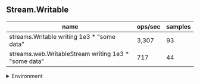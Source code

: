 ## Stream.Writable

|name|ops/sec|samples|
|-|-|-|
|streams.Writable writing 1e3 * "some data"|3,307|93|
|streams.web.WritableStream writing 1e3 * "some data"|717|44|


<details>
<summary>Environment</summary>

* __Machine:__ linux x64 | 2 vCPUs | 6.8GB Mem
* __Run:__ Tue Oct 10 2023 21:51:16 GMT+0000 (Coordinated Universal Time)
</details>

<!--
{"environment":{"platform":"linux","arch":"x64","cpus":2,"totalMemory":6.759754180908203},"benchmarks":"[{\"timeStamp\":1696974671085,\"currentTarget\":{\"0\":{\"name\":\"streams.Writable writing 1e3 * \\\"some data\\\"\",\"options\":{\"async\":false,\"defer\":false,\"delay\":0.005,\"initCount\":1,\"maxTime\":5,\"minSamples\":5,\"minTime\":0.05},\"async\":false,\"defer\":false,\"delay\":0.005,\"initCount\":1,\"maxTime\":5,\"minSamples\":5,\"minTime\":0.05,\"id\":1,\"stats\":{\"moe\":0.000001949363324852393,\"rme\":0.6447202336343895,\"sem\":9.945731249246903e-7,\"deviation\":0.00000959131587304313,\"mean\":0.0003023580187430329,\"sample\":[0.0003135900121212121,0.0003039438121212121,0.0003055444424242424,0.00030385350303030305,0.00030548686666666665,0.00030399108484848483,0.0003430591987951807,0.0003047152710843373,0.0003033544036144578,0.0003042122095808383,0.00029960076047904195,0.0002979573035714286,0.00029789421428571427,0.000298471,0.0002986216011904762,0.00031311288095238097,0.00032434519047619046,0.00033149588690476194,0.00029969244642857147,0.00029769480357142857,0.0003060889702380952,0.0002970989940828402,0.00029672679881656805,0.0002965587455621302,0.0002991960650887574,0.0002979587692307692,0.0002973741479289941,0.00030666481065088757,0.0003293124792899408,0.0003257230769230769,0.00030330914201183435,0.000298586,0.00029899842603550296,0.0003006008165680473,0.00030437957396449705,0.000306237,0.0003020724378698225,0.0003016073431952663,0.0003038736449704142,0.00031387911834319525,0.0003520867692307692,0.0002977546213017752,0.00029967476923076924,0.00029757473372781065,0.00029802385798816567,0.00029887653254437866,0.0002976321360946746,0.0002963954319526627,0.00030044874556213013,0.00030051383431952663,0.0002981652781065089,0.00029798894674556216,0.00029832149112426034,0.0003006250769230769,0.0003002380946745562,0.0002998759526627219,0.0003023600118343195,0.0002996919289940828,0.00030991278698224854,0.0002993292011834319,0.00030037181656804735,0.0002991303846153846,0.00029938364497041417,0.0002981682426035503,0.0003000913431952663,0.0002994147869822485,0.00029889387573964497,0.0003007447928994083,0.000301862550295858,0.000298464875739645,0.0002987737573964497,0.0002995234674556213,0.0002992737633136095,0.0002994832307692308,0.000296019875739645,0.00029618496449704143,0.0002967542071005917,0.00029708794082840235,0.00029753705325443787,0.0002966760946745562,0.00030176492307692305,0.0002960186923076923,0.00029729740828402364,0.00029612342603550296,0.0002968897100591716,0.0002970453313609467,0.0002974139704142012,0.00029616860588235294,0.00029636096470588236,0.00029644567058823533,0.00029729215294117643,0.0002966127294117647,0.00029764803529411764],\"variance\":9.199334017648912e-11},\"times\":{\"cycle\":0.05140086318631559,\"elapsed\":5.461,\"period\":0.0003023580187430329,\"timeStamp\":1696974665624},\"running\":false,\"count\":170,\"cycles\":5,\"hz\":3307.337454310669},\"1\":{\"name\":\"streams.web.WritableStream writing 1e3 * \\\"some data\\\"\",\"options\":{\"async\":false,\"defer\":false,\"delay\":0.005,\"initCount\":1,\"maxTime\":5,\"minSamples\":5,\"minTime\":0.05},\"async\":false,\"defer\":false,\"delay\":0.005,\"initCount\":1,\"maxTime\":5,\"minSamples\":5,\"minTime\":0.05,\"id\":2,\"stats\":{\"moe\":0.0002522325475346295,\"rme\":18.075564017622856,\"sem\":0.00012869007527277016,\"deviation\":0.000853633387844744,\"mean\":0.0013954338978784519,\"sample\":[0.0018993420975609756,0.001198865784090909,0.0010738005113636363,0.0011561322727272729,0.001108757784090909,0.0010268180681818181,0.0009864902613636363,0.001483603625,0.0031816100795454545,0.0012768804431818183,0.0009694320795454545,0.0009933119431818182,0.0009934619431818182,0.0010185020568181818,0.0010203282045454546,0.0010074132727272726,0.0010314726704545455,0.0011225636477272727,0.000990409625,0.0009987995113636364,0.000999904068181818,0.0010114326363636365,0.0010363500113636363,0.0010314351704545455,0.0010335624772727272,0.0009994029431818182,0.0012028510681818183,0.0009580069318181818,0.0010483115340909092,0.0010316544999999999,0.0009988245113636363,0.0010018256931818182,0.0012643359659090909,0.0010823631136363636,0.0010595185000000001,0.0009806345,0.0012735292727272729,0.0010272180681818181,0.0012624813977272728,0.0017634595795454546,0.004086289045454545,0.004340234420454545,0.003944517852272727,0.0024229523636363636],\"variance\":7.28689960843295e-7},\"times\":{\"cycle\":0.12279818301330377,\"elapsed\":5.677,\"period\":0.0013954338978784519,\"timeStamp\":1696974671099},\"running\":false,\"count\":88,\"cycles\":4,\"hz\":716.6229812249438},\"options\":{},\"events\":{\"start\":[null],\"cycle\":[null,null],\"complete\":[null,null]},\"length\":2,\"running\":false},\"type\":\"cycle\",\"target\":{\"name\":\"streams.Writable writing 1e3 * \\\"some data\\\"\",\"options\":{\"async\":false,\"defer\":false,\"delay\":0.005,\"initCount\":1,\"maxTime\":5,\"minSamples\":5,\"minTime\":0.05},\"async\":false,\"defer\":false,\"delay\":0.005,\"initCount\":1,\"maxTime\":5,\"minSamples\":5,\"minTime\":0.05,\"id\":1,\"stats\":{\"moe\":0.000001949363324852393,\"rme\":0.6447202336343895,\"sem\":9.945731249246903e-7,\"deviation\":0.00000959131587304313,\"mean\":0.0003023580187430329,\"sample\":[0.0003135900121212121,0.0003039438121212121,0.0003055444424242424,0.00030385350303030305,0.00030548686666666665,0.00030399108484848483,0.0003430591987951807,0.0003047152710843373,0.0003033544036144578,0.0003042122095808383,0.00029960076047904195,0.0002979573035714286,0.00029789421428571427,0.000298471,0.0002986216011904762,0.00031311288095238097,0.00032434519047619046,0.00033149588690476194,0.00029969244642857147,0.00029769480357142857,0.0003060889702380952,0.0002970989940828402,0.00029672679881656805,0.0002965587455621302,0.0002991960650887574,0.0002979587692307692,0.0002973741479289941,0.00030666481065088757,0.0003293124792899408,0.0003257230769230769,0.00030330914201183435,0.000298586,0.00029899842603550296,0.0003006008165680473,0.00030437957396449705,0.000306237,0.0003020724378698225,0.0003016073431952663,0.0003038736449704142,0.00031387911834319525,0.0003520867692307692,0.0002977546213017752,0.00029967476923076924,0.00029757473372781065,0.00029802385798816567,0.00029887653254437866,0.0002976321360946746,0.0002963954319526627,0.00030044874556213013,0.00030051383431952663,0.0002981652781065089,0.00029798894674556216,0.00029832149112426034,0.0003006250769230769,0.0003002380946745562,0.0002998759526627219,0.0003023600118343195,0.0002996919289940828,0.00030991278698224854,0.0002993292011834319,0.00030037181656804735,0.0002991303846153846,0.00029938364497041417,0.0002981682426035503,0.0003000913431952663,0.0002994147869822485,0.00029889387573964497,0.0003007447928994083,0.000301862550295858,0.000298464875739645,0.0002987737573964497,0.0002995234674556213,0.0002992737633136095,0.0002994832307692308,0.000296019875739645,0.00029618496449704143,0.0002967542071005917,0.00029708794082840235,0.00029753705325443787,0.0002966760946745562,0.00030176492307692305,0.0002960186923076923,0.00029729740828402364,0.00029612342603550296,0.0002968897100591716,0.0002970453313609467,0.0002974139704142012,0.00029616860588235294,0.00029636096470588236,0.00029644567058823533,0.00029729215294117643,0.0002966127294117647,0.00029764803529411764],\"variance\":9.199334017648912e-11},\"times\":{\"cycle\":0.05140086318631559,\"elapsed\":5.461,\"period\":0.0003023580187430329,\"timeStamp\":1696974665624},\"running\":false,\"count\":170,\"cycles\":5,\"hz\":3307.337454310669},\"aborted\":false},{\"timeStamp\":1696974676776,\"currentTarget\":{\"0\":{\"name\":\"streams.Writable writing 1e3 * \\\"some data\\\"\",\"options\":{\"async\":false,\"defer\":false,\"delay\":0.005,\"initCount\":1,\"maxTime\":5,\"minSamples\":5,\"minTime\":0.05},\"async\":false,\"defer\":false,\"delay\":0.005,\"initCount\":1,\"maxTime\":5,\"minSamples\":5,\"minTime\":0.05,\"id\":1,\"stats\":{\"moe\":0.000001949363324852393,\"rme\":0.6447202336343895,\"sem\":9.945731249246903e-7,\"deviation\":0.00000959131587304313,\"mean\":0.0003023580187430329,\"sample\":[0.0003135900121212121,0.0003039438121212121,0.0003055444424242424,0.00030385350303030305,0.00030548686666666665,0.00030399108484848483,0.0003430591987951807,0.0003047152710843373,0.0003033544036144578,0.0003042122095808383,0.00029960076047904195,0.0002979573035714286,0.00029789421428571427,0.000298471,0.0002986216011904762,0.00031311288095238097,0.00032434519047619046,0.00033149588690476194,0.00029969244642857147,0.00029769480357142857,0.0003060889702380952,0.0002970989940828402,0.00029672679881656805,0.0002965587455621302,0.0002991960650887574,0.0002979587692307692,0.0002973741479289941,0.00030666481065088757,0.0003293124792899408,0.0003257230769230769,0.00030330914201183435,0.000298586,0.00029899842603550296,0.0003006008165680473,0.00030437957396449705,0.000306237,0.0003020724378698225,0.0003016073431952663,0.0003038736449704142,0.00031387911834319525,0.0003520867692307692,0.0002977546213017752,0.00029967476923076924,0.00029757473372781065,0.00029802385798816567,0.00029887653254437866,0.0002976321360946746,0.0002963954319526627,0.00030044874556213013,0.00030051383431952663,0.0002981652781065089,0.00029798894674556216,0.00029832149112426034,0.0003006250769230769,0.0003002380946745562,0.0002998759526627219,0.0003023600118343195,0.0002996919289940828,0.00030991278698224854,0.0002993292011834319,0.00030037181656804735,0.0002991303846153846,0.00029938364497041417,0.0002981682426035503,0.0003000913431952663,0.0002994147869822485,0.00029889387573964497,0.0003007447928994083,0.000301862550295858,0.000298464875739645,0.0002987737573964497,0.0002995234674556213,0.0002992737633136095,0.0002994832307692308,0.000296019875739645,0.00029618496449704143,0.0002967542071005917,0.00029708794082840235,0.00029753705325443787,0.0002966760946745562,0.00030176492307692305,0.0002960186923076923,0.00029729740828402364,0.00029612342603550296,0.0002968897100591716,0.0002970453313609467,0.0002974139704142012,0.00029616860588235294,0.00029636096470588236,0.00029644567058823533,0.00029729215294117643,0.0002966127294117647,0.00029764803529411764],\"variance\":9.199334017648912e-11},\"times\":{\"cycle\":0.05140086318631559,\"elapsed\":5.461,\"period\":0.0003023580187430329,\"timeStamp\":1696974665624},\"running\":false,\"count\":170,\"cycles\":5,\"hz\":3307.337454310669},\"1\":{\"name\":\"streams.web.WritableStream writing 1e3 * \\\"some data\\\"\",\"options\":{\"async\":false,\"defer\":false,\"delay\":0.005,\"initCount\":1,\"maxTime\":5,\"minSamples\":5,\"minTime\":0.05},\"async\":false,\"defer\":false,\"delay\":0.005,\"initCount\":1,\"maxTime\":5,\"minSamples\":5,\"minTime\":0.05,\"id\":2,\"stats\":{\"moe\":0.0002522325475346295,\"rme\":18.075564017622856,\"sem\":0.00012869007527277016,\"deviation\":0.000853633387844744,\"mean\":0.0013954338978784519,\"sample\":[0.0018993420975609756,0.001198865784090909,0.0010738005113636363,0.0011561322727272729,0.001108757784090909,0.0010268180681818181,0.0009864902613636363,0.001483603625,0.0031816100795454545,0.0012768804431818183,0.0009694320795454545,0.0009933119431818182,0.0009934619431818182,0.0010185020568181818,0.0010203282045454546,0.0010074132727272726,0.0010314726704545455,0.0011225636477272727,0.000990409625,0.0009987995113636364,0.000999904068181818,0.0010114326363636365,0.0010363500113636363,0.0010314351704545455,0.0010335624772727272,0.0009994029431818182,0.0012028510681818183,0.0009580069318181818,0.0010483115340909092,0.0010316544999999999,0.0009988245113636363,0.0010018256931818182,0.0012643359659090909,0.0010823631136363636,0.0010595185000000001,0.0009806345,0.0012735292727272729,0.0010272180681818181,0.0012624813977272728,0.0017634595795454546,0.004086289045454545,0.004340234420454545,0.003944517852272727,0.0024229523636363636],\"variance\":7.28689960843295e-7},\"times\":{\"cycle\":0.12279818301330377,\"elapsed\":5.677,\"period\":0.0013954338978784519,\"timeStamp\":1696974671099},\"running\":false,\"count\":88,\"cycles\":4,\"hz\":716.6229812249438},\"options\":{},\"events\":{\"start\":[null],\"cycle\":[null,null],\"complete\":[null,null]},\"length\":2,\"running\":false},\"type\":\"cycle\",\"target\":{\"name\":\"streams.web.WritableStream writing 1e3 * \\\"some data\\\"\",\"options\":{\"async\":false,\"defer\":false,\"delay\":0.005,\"initCount\":1,\"maxTime\":5,\"minSamples\":5,\"minTime\":0.05},\"async\":false,\"defer\":false,\"delay\":0.005,\"initCount\":1,\"maxTime\":5,\"minSamples\":5,\"minTime\":0.05,\"id\":2,\"stats\":{\"moe\":0.0002522325475346295,\"rme\":18.075564017622856,\"sem\":0.00012869007527277016,\"deviation\":0.000853633387844744,\"mean\":0.0013954338978784519,\"sample\":[0.0018993420975609756,0.001198865784090909,0.0010738005113636363,0.0011561322727272729,0.001108757784090909,0.0010268180681818181,0.0009864902613636363,0.001483603625,0.0031816100795454545,0.0012768804431818183,0.0009694320795454545,0.0009933119431818182,0.0009934619431818182,0.0010185020568181818,0.0010203282045454546,0.0010074132727272726,0.0010314726704545455,0.0011225636477272727,0.000990409625,0.0009987995113636364,0.000999904068181818,0.0010114326363636365,0.0010363500113636363,0.0010314351704545455,0.0010335624772727272,0.0009994029431818182,0.0012028510681818183,0.0009580069318181818,0.0010483115340909092,0.0010316544999999999,0.0009988245113636363,0.0010018256931818182,0.0012643359659090909,0.0010823631136363636,0.0010595185000000001,0.0009806345,0.0012735292727272729,0.0010272180681818181,0.0012624813977272728,0.0017634595795454546,0.004086289045454545,0.004340234420454545,0.003944517852272727,0.0024229523636363636],\"variance\":7.28689960843295e-7},\"times\":{\"cycle\":0.12279818301330377,\"elapsed\":5.677,\"period\":0.0013954338978784519,\"timeStamp\":1696974671099},\"running\":false,\"count\":88,\"cycles\":4,\"hz\":716.6229812249438},\"aborted\":false}]"}-->
